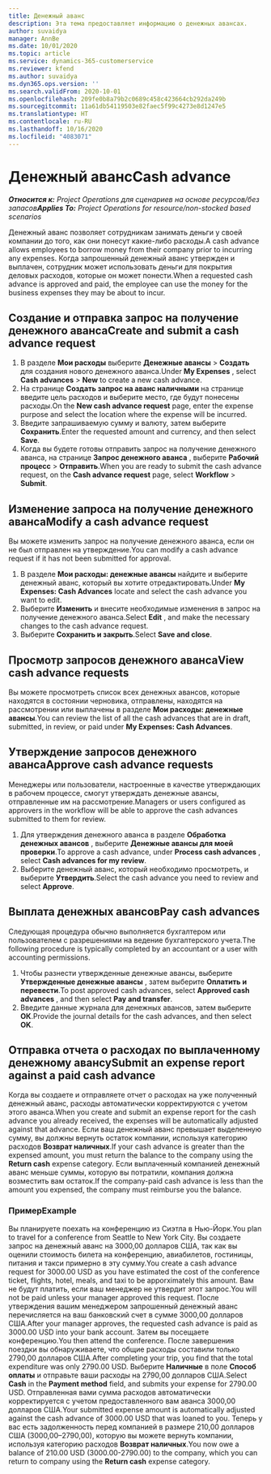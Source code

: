 ```yaml
---
title: Денежный аванс
description: Эта тема предоставляет информацию о денежных авансах.
author: suvaidya
manager: AnnBe
ms.date: 10/01/2020
ms.topic: article
ms.service: dynamics-365-customerservice
ms.reviewer: kfend
ms.author: suvaidya
ms.dyn365.ops.version: ''
ms.search.validFrom: 2020-10-01
ms.openlocfilehash: 209fe0b8a79b2c0689c458c423664cb292da249b
ms.sourcegitcommit: 11a61db54119503e82faec5f99c4273e8d1247e5
ms.translationtype: HT
ms.contentlocale: ru-RU
ms.lasthandoff: 10/16/2020
ms.locfileid: "4083071"
---
```

# <a name="cash-advance"></a><span data-ttu-id="d1640-103">Денежный аванс</span><span class="sxs-lookup"><span data-stu-id="d1640-103">Cash advance</span></span>

<span data-ttu-id="d1640-104">_**Относится к:** Project Operations для сценариев на основе ресурсов/без запасов_</span><span class="sxs-lookup"><span data-stu-id="d1640-104">_**Applies To:** Project Operations for resource/non-stocked based scenarios_</span></span>

<span data-ttu-id="d1640-105">Денежный аванс позволяет сотрудникам занимать деньги у своей компании до того, как они понесут какие-либо расходы.</span><span class="sxs-lookup"><span data-stu-id="d1640-105">A cash advance allows employees to borrow money from their company prior to incurring any expenses.</span></span> <span data-ttu-id="d1640-106">Когда запрошенный денежный аванс утвержден и выплачен, сотрудник может использовать деньги для покрытия деловых расходов, которые он может понести.</span><span class="sxs-lookup"><span data-stu-id="d1640-106">When a requested cash advance is approved and paid, the employee can use the money for the business expenses they may be about to incur.</span></span> 

## <a name="create-and-submit-a-cash-advance-request"></a><span data-ttu-id="d1640-107">Создание и отправка запрос на получение денежного аванса</span><span class="sxs-lookup"><span data-stu-id="d1640-107">Create and submit a cash advance request</span></span>

1. <span data-ttu-id="d1640-108">В разделе **Мои расходы** выберите **Денежные авансы** > **Создать** для создания нового денежного аванса.</span><span class="sxs-lookup"><span data-stu-id="d1640-108">Under **My Expenses** , select **Cash advances** > **New** to create a new cash advance.</span></span> 
2. <span data-ttu-id="d1640-109">На странице **Создать запрос на аванс наличными** на странице введите цель расходов и выберите место, где будут понесены расходы.</span><span class="sxs-lookup"><span data-stu-id="d1640-109">On the **New cash advance request** page, enter the expense purpose and select the location where the expense will be incurred.</span></span>
3. <span data-ttu-id="d1640-110">Введите запрашиваемую сумму и валюту, затем выберите **Сохранить**.</span><span class="sxs-lookup"><span data-stu-id="d1640-110">Enter the requested amount and currency, and then select **Save**.</span></span> 
4. <span data-ttu-id="d1640-111">Когда вы будете готовы отправить запрос на получение денежного аванса, на странице **Запрос денежного аванса** , выберите **Рабочий процесс** > **Отправить**.</span><span class="sxs-lookup"><span data-stu-id="d1640-111">When you are ready to submit the cash advance request, on the **Cash advance request** page, select **Workflow** > **Submit**.</span></span>

## <a name="modify-a-cash-advance-request"></a><span data-ttu-id="d1640-112">Изменение запроса на получение денежного аванса</span><span class="sxs-lookup"><span data-stu-id="d1640-112">Modify a cash advance request</span></span>

<span data-ttu-id="d1640-113">Вы можете изменить запрос на получение денежного аванса, если он не был отправлен на утверждение.</span><span class="sxs-lookup"><span data-stu-id="d1640-113">You can modify a cash advance request if it has not been submitted for approval.</span></span>

1. <span data-ttu-id="d1640-114">В разделе **Мои расходы: денежные авансы** найдите и выберите денежный аванс, который вы хотите отредактировать.</span><span class="sxs-lookup"><span data-stu-id="d1640-114">Under **My Expenses: Cash Advances** locate and select the cash advance you want to edit.</span></span>
2. <span data-ttu-id="d1640-115">Выберите **Изменить** и внесите необходимые изменения в запрос на получение денежного аванса.</span><span class="sxs-lookup"><span data-stu-id="d1640-115">Select **Edit** , and make the necessary changes to the cash advance request.</span></span> 
3. <span data-ttu-id="d1640-116">Выберите **Сохранить и закрыть**.</span><span class="sxs-lookup"><span data-stu-id="d1640-116">Select **Save and close**.</span></span>


## <a name="view-cash-advance-requests"></a><span data-ttu-id="d1640-117">Просмотр запросов денежного аванса</span><span class="sxs-lookup"><span data-stu-id="d1640-117">View cash advance requests</span></span>
<span data-ttu-id="d1640-118">Вы можете просмотреть список всех денежных авансов, которые находятся в состоянии черновика, отправлены, находятся на рассмотрении или выплачены в разделе **Мои расходы: денежные авансы**.</span><span class="sxs-lookup"><span data-stu-id="d1640-118">You can review the list of all the cash advances that are in draft, submitted, in review, or paid under **My Expenses: Cash Advances**.</span></span> 

## <a name="approve-cash-advance-requests"></a><span data-ttu-id="d1640-119">Утверждение запросов денежного аванса</span><span class="sxs-lookup"><span data-stu-id="d1640-119">Approve cash advance requests</span></span>

<span data-ttu-id="d1640-120">Менеджеры или пользователи, настроенные в качестве утверждающих в рабочем процессе, смогут утверждать денежные авансы, отправленные им на рассмотрение.</span><span class="sxs-lookup"><span data-stu-id="d1640-120">Managers or users configured as approvers in the workflow will be able to approve the cash advances submitted to them for review.</span></span> 

1. <span data-ttu-id="d1640-121">Для утверждения денежного аванса в разделе **Обработка денежных авансов** , выберите **Денежные авансы для моей проверки**.</span><span class="sxs-lookup"><span data-stu-id="d1640-121">To approve a cash advance, under **Process cash advances** , select **Cash advances for my review**.</span></span>
2. <span data-ttu-id="d1640-122">Выберите денежный аванс, который необходимо просмотреть, и выберите **Утвердить**.</span><span class="sxs-lookup"><span data-stu-id="d1640-122">Select the cash advance you need to review and select **Approve**.</span></span>  

## <a name="pay-cash-advances"></a><span data-ttu-id="d1640-123">Выплата денежных авансов</span><span class="sxs-lookup"><span data-stu-id="d1640-123">Pay cash advances</span></span> 
<span data-ttu-id="d1640-124">Следующая процедура обычно выполняется бухгалтером или пользователем с разрешениями на ведение бухгалтерского учета.</span><span class="sxs-lookup"><span data-stu-id="d1640-124">The following procedure is typically completed by an accountant or a user with accounting permissions.</span></span>

1. <span data-ttu-id="d1640-125">Чтобы разнести утвержденные денежные авансы, выберите **Утвержденные денежные авансы** , затем выберите **Оплатить и перевести**.</span><span class="sxs-lookup"><span data-stu-id="d1640-125">To post approved cash advances, select **Approved cash advances** , and then select **Pay and transfer**.</span></span>  
2. <span data-ttu-id="d1640-126">Введите данные журнала для денежных авансов, затем выберите **ОК**.</span><span class="sxs-lookup"><span data-stu-id="d1640-126">Provide the journal details for the cash advances, and then select **OK**.</span></span> 

## <a name="submit-an-expense-report-against-a-paid-cash-advance"></a><span data-ttu-id="d1640-127">Отправка отчета о расходах по выплаченному денежному авансу</span><span class="sxs-lookup"><span data-stu-id="d1640-127">Submit an expense report against a paid cash advance</span></span> 

<span data-ttu-id="d1640-128">Когда вы создаете и отправляете отчет о расходах на уже полученный денежный аванс, расходы автоматически корректируются с учетом этого аванса.</span><span class="sxs-lookup"><span data-stu-id="d1640-128">When you create and submit an expense report for the cash advance you already received, the expenses will be automatically adjusted against that advance.</span></span> <span data-ttu-id="d1640-129">Если ваш денежный аванс превышает выделенную сумму, вы должны вернуть остаток компании, используя категорию расходов **Возврат наличных**.</span><span class="sxs-lookup"><span data-stu-id="d1640-129">If your cash advance is greater than the expensed amount, you must return the balance to the company using the **Return cash** expense category.</span></span> <span data-ttu-id="d1640-130">Если выплаченный компанией денежный аванс меньше суммы, которую вы потратили, компания должна возместить вам остаток.</span><span class="sxs-lookup"><span data-stu-id="d1640-130">If the company-paid cash advance is less than the amount you expensed, the company must reimburse you the balance.</span></span> 

### <a name="example"></a><span data-ttu-id="d1640-131">Пример</span><span class="sxs-lookup"><span data-stu-id="d1640-131">Example</span></span>
<span data-ttu-id="d1640-132">Вы планируете поехать на конференцию из Сиэтла в Нью-Йорк.</span><span class="sxs-lookup"><span data-stu-id="d1640-132">You plan to travel for a conference from Seattle to New York City.</span></span> <span data-ttu-id="d1640-133">Вы создаете запрос на денежный аванс на 3000,00 долларов США, так как вы оценили стоимость билета на конференцию, авиабилетов, гостиницы, питания и такси примерно в эту сумму.</span><span class="sxs-lookup"><span data-stu-id="d1640-133">You create a cash advance request for 3000.00 USD as you have estimated the cost of the conference ticket, flights, hotel, meals, and taxi to be apporximately this amount.</span></span> <span data-ttu-id="d1640-134">Вам не будут платить, если ваш менеджер не утвердит этот запрос.</span><span class="sxs-lookup"><span data-stu-id="d1640-134">You will not be paid unless your manager approved this request.</span></span> <span data-ttu-id="d1640-135">После утверждения вашим менеджером запрошенный денежный аванс перечисляется на ваш банковский счет в сумме 3000,00 долларов США.</span><span class="sxs-lookup"><span data-stu-id="d1640-135">After your manager approves, the requested cash advance is paid as 3000.00 USD into your bank account.</span></span> <span data-ttu-id="d1640-136">Затем вы посещаете конференцию.</span><span class="sxs-lookup"><span data-stu-id="d1640-136">You then attend the conference.</span></span> <span data-ttu-id="d1640-137">После завершения поездки вы обнаруживаете, что общие расходы составили только 2790,00 долларов США.</span><span class="sxs-lookup"><span data-stu-id="d1640-137">After completing your trip, you find that the total expenditure was only 2790.00 USD.</span></span> <span data-ttu-id="d1640-138">Выберите **Наличные** в поле **Способ оплаты** и отправьте ваши расходы на 2790,00 долларов США.</span><span class="sxs-lookup"><span data-stu-id="d1640-138">Select **Cash** in the **Payment method** field, and submits your expense for 2790.00 USD.</span></span> <span data-ttu-id="d1640-139">Отправленная вами сумма расходов автоматически корректируется с учетом предоставленного вам аванса 3000,00 долларов США.</span><span class="sxs-lookup"><span data-stu-id="d1640-139">Your submitted expense amount is automatically adjusted against the cash advance of 3000.00 USD that was loaned to you.</span></span> <span data-ttu-id="d1640-140">Теперь у вас есть задолженность перед компанией в размере 210,00 долларов США (3000,00–2790,00), которую вы можете вернуть компании, используя категорию расходов **Возврат наличных**.</span><span class="sxs-lookup"><span data-stu-id="d1640-140">You now owe a balance of 210.00 USD (3000.00-2790.00) to the company, which you can return to company using the **Return cash** expense category.</span></span> 
